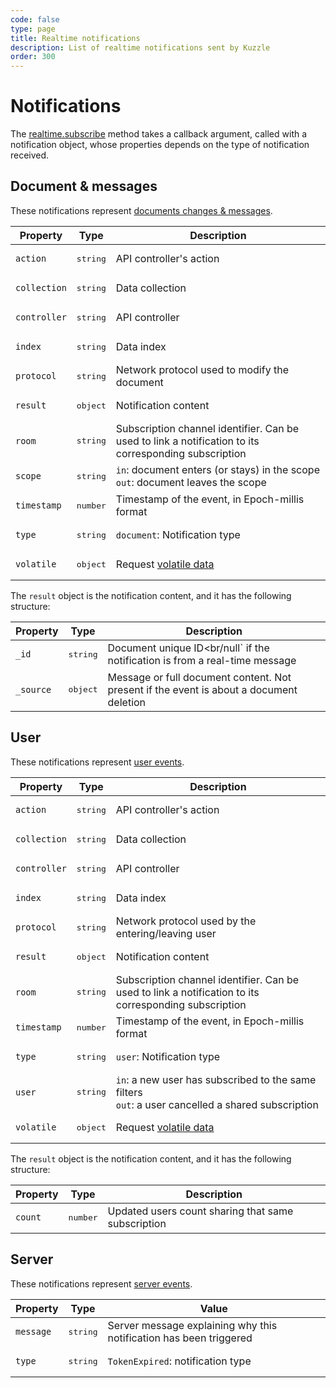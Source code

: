 ```yaml
---
code: false
type: page
title: Realtime notifications
description: List of realtime notifications sent by Kuzzle
order: 300
---
```


# Notifications

The [realtime.subscribe](/sdk/js/7/controllers/realtime) method takes a callback argument, called with a notification object, whose properties depends on the type of notification received.

## Document & messages

These notifications represent [documents changes & messages](/core/2/api/payloads/notifications#document-notification).

| Property     | Type              | Description                                                                                           |
| ------------ | ----------------- | ----------------------------------------------------------------------------------------------------- |
| `action`     | <pre>string</pre> | API controller's action                                                                               |
| `collection` | <pre>string</pre> | Data collection                                                                                       |
| `controller` | <pre>string</pre> | API controller                                                                                        |
| `index`      | <pre>string</pre> | Data index                                                                                            |
| `protocol`   | <pre>string</pre> | Network protocol used to modify the document                                                          |
| `result`     | <pre>object</pre> | Notification content                                                                                  |
| `room`       | <pre>string</pre> | Subscription channel identifier. Can be used to link a notification to its corresponding subscription |
| `scope`      | <pre>string</pre> | `in`: document enters (or stays) in the scope<br/>`out`: document leaves the scope                      |
| `timestamp`  | <pre>number</pre> | Timestamp of the event, in Epoch-millis format                                                        |
| `type`       | <pre>string</pre> | `document`: Notification type                                                                         |
| `volatile`   | <pre>object</pre> | Request [volatile data](/core/2/guides/main-concepts/api#volatile-data)                                        |

The `result` object is the notification content, and it has the following structure:

| Property  | Type              | Description                                                                             |
| --------- | ----------------- | --------------------------------------------------------------------------------------- |
| `_id`     | <pre>string</pre> | Document unique ID<br/null` if the notification is from a real-time message             |
| `_source` | <pre>object</pre> | Message or full document content. Not present if the event is about a document deletion |

## User

These notifications represent [user events](/core/2/api/payloads/notifications#user-notification).

| Property     | Type              | Description                                                                                           |
| ------------ | ----------------- | ----------------------------------------------------------------------------------------------------- |
| `action`     | <pre>string</pre> | API controller's action                                                                               |
| `collection` | <pre>string</pre> | Data collection                                                                                       |
| `controller` | <pre>string</pre> | API controller                                                                                        |
| `index`      | <pre>string</pre> | Data index                                                                                            |
| `protocol`   | <pre>string</pre> | Network protocol used by the entering/leaving user                                                    |
| `result`     | <pre>object</pre> | Notification content                                                                                  |
| `room`       | <pre>string</pre> | Subscription channel identifier. Can be used to link a notification to its corresponding subscription |
| `timestamp`  | <pre>number</pre> | Timestamp of the event, in Epoch-millis format                                                        |
| `type`       | <pre>string</pre> | `user`: Notification type                                                                             |
| `user`       | <pre>string</pre> | `in`: a new user has subscribed to the same filters<br/>`out`: a user cancelled a shared subscription   |
| `volatile`   | <pre>object</pre> | Request [volatile data](/core/2/guides/main-concepts/api#volatile-data)                                        |

The `result` object is the notification content, and it has the following structure:

| Property | Type              | Description                                        |
| -------- | ----------------- | -------------------------------------------------- |
| `count`  | <pre>number</pre> | Updated users count sharing that same subscription |

## Server

These notifications represent [server events](/core/2/api/payloads/notifications#server-notification).

| Property  | Type              | Value                                                              |
| --------- | ----------------- | ------------------------------------------------------------------ |
| `message` | <pre>string</pre> | Server message explaining why this notification has been triggered |
| `type`    | <pre>string</pre> | `TokenExpired`: notification type                                  |

